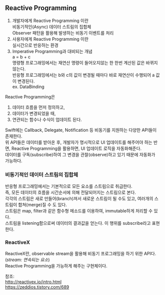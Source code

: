 ## Reactive Programming  
1. 개발자에게 Reactive Programming 이란  
비동기적인(Async) 데이터 스트림의 집합체  
Observer 패턴을 활용해 발생하는 비동기 이벤트를 처리  
2. 사용자에게 Reactive Programming 이란  
실시간으로 반응하는 환경  
3. Imperative Programming과 대비되는 개념  
a = b + c  
명령형 프로그래밍에서는 재연산 명령이 들어오지않는 한 한번 계산된 값은 바뀌지 않는다.  
반응형 프로그래밍에서는 b와 c의 값이 변경될 때마다 바로 재연산이 수행되어 a 값이 변경된다.  
ex. DataBinding  
  
Reactive Programming은  
1. 데이터 흐름을 먼저 정의하고,  
2. 데이터가 변경되었을 때,  
3. 연관되는 함수나 수식이 업데이트 된다.  
  
Swift에는 Callback, Delegate, Notification 등 비동기를 지원하는 다양한 API들이 존재한다.  
위 API들은 데이터를 받아온 후, 개발자가 명시적으로 UI 업데이트를 해주어야 하는 반면, Reactive Programming을 활용하면, UI 업데이트 로직을 자동화해준다.  
데이터를 구독(subscribe)하여 그 변경을 관찰(observe)하고 있기 때문에 자동화가 가능하다.

### 비동기적인 데이터 스트림의 집합체  
반응형 프로그래밍에서는 기본적으로 모든 요소를 스트림으로 취급한다.  
즉, 모든 데이터의 흐름을 시간순서에 의해 전달되어지는 스트림으로 본다.  
각각의 스트림은 새로 만들어(branch)져서 새로운 스트림이 될 수도 있고, 여러개의 스트림이 합쳐(merge)질 수 도 있다.  
스트림은 map, filter과 같은 함수형 메소드를 이용하여, immutable하게 처리할 수 있다.  
스트림을 listening함으로써 데이터의 결과값을 얻는다. 이 행위를 subscribe라고 표현한다.  
  
### ReactiveX  
ReactiveX란, observable stream을 활용해 비동기 프로그래밍을 하기 위한 API다.(*stream: 연속되는 요소*)  
Reactive Programming을 가능하게 해주는 구현체이다.  
  
  
  
참조:  
http://reactivex.io/intro.html  
https://zeddios.tistory.com/689  
